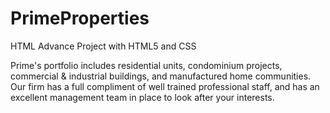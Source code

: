 # PrimeProperties
HTML Advance Project with HTML5 and CSS

Prime's portfolio includes residential units, condominium projects, commercial & industrial buildings, and manufactured home communities. Our firm has a full compliment of well trained professional staff, and has an excellent management team in place to look after your interests. 
